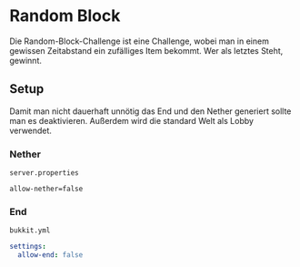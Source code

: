 # Random Block

Die Random-Block-Challenge ist eine Challenge, wobei man in einem gewissen Zeitabstand ein zufälliges Item bekommt.
Wer als letztes Steht, gewinnt.

## Setup

Damit man nicht dauerhaft unnötig das End und den Nether generiert sollte man es deaktivieren.
Außerdem wird die standard Welt als Lobby verwendet.

### Nether

``server.properties``
````properties
allow-nether=false
````

### End

``bukkit.yml``
````yml
settings:
  allow-end: false
````